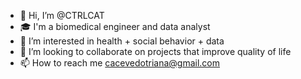 - 👋 Hi, I’m @CTRLCAT
- 🎓 I'm a biomedical engineer and data analyst
- 👀 I’m interested in health + social behavior + data
- 🧩 I’m looking to collaborate on projects that improve quality of life
- 📫 How to reach me cacevedotriana@gmail.com

<!---
CTRLCAT/CTRLCAT is a ✨ special ✨ repository because its `README.md` (this file) appears on your GitHub profile.
You can click the Preview link to take a look at your changes.
--->
